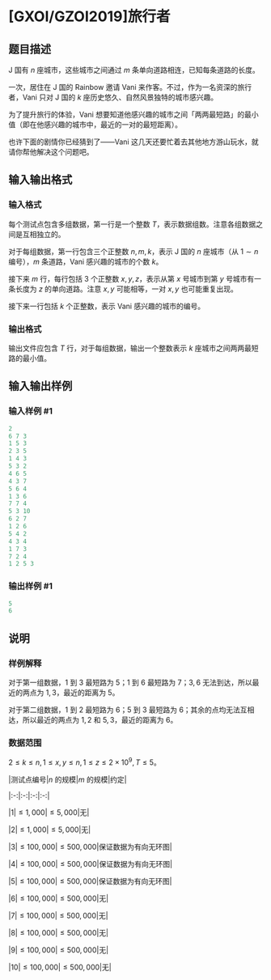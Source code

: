 # [GXOI/GZOI2019]旅行者

## 题目描述

J 国有 $n$ 座城市，这些城市之间通过 $m$ 条单向道路相连，已知每条道路的长度。

一次，居住在 J 国的 Rainbow 邀请 Vani 来作客。不过，作为一名资深的旅行者，Vani 只对 J 国的 $k$ 座历史悠久、自然风景独特的城市感兴趣。

为了提升旅行的体验，Vani 想要知道他感兴趣的城市之间「两两最短路」的最小值（即在他感兴趣的城市中，最近的一对的最短距离）。

也许下面的剧情你已经猜到了——Vani 这几天还要忙着去其他地方游山玩水，就请你帮他解决这个问题吧。

## 输入输出格式

### 输入格式

每个测试点包含多组数据，第一行是一个整数 $T$，表示数据组数。注意各组数据之间是互相独立的。

对于每组数据，第一行包含三个正整数 $n,m,k$，表示 J 国的 $n$ 座城市（从 $1 \sim n$ 编号），$m$ 条道路，Vani 感兴趣的城市的个数 $k$。

接下来 $m$ 行，每行包括 $3$ 个正整数 $x,y,z$，表示从第 $x$ 号城市到第 $y$ 号城市有一条长度为 $z$ 的单向道路。注意 $x,y$ 可能相等，一对 $x,y$ 也可能重复出现。

接下来一行包括 $k$ 个正整数，表示 Vani 感兴趣的城市的编号。

### 输出格式

输出文件应包含 $T$ 行，对于每组数据，输出一个整数表示 $k$ 座城市之间两两最短路的最小值。

## 输入输出样例

### 输入样例 #1

```cpp
2
6 7 3
1 5 3
2 3 5
1 4 3
5 3 2
4 6 5
4 3 7
5 6 4
1 3 6
7 7 4
5 3 10
6 2 7
1 2 6
5 4 2
4 3 4
1 7 3
7 2 4
1 2 5 3
```


### 输出样例 #1

```cpp
5
6

```
## 说明

### 样例解释

对于第一组数据，$1$ 到 $3$ 最短路为 $5$；$1$ 到 $6$ 最短路为 $7$；$3,6$ 无法到达，所以最近的两点为 $1,3$，最近的距离为 $5$。

对于第二组数据，$1$ 到 $2$ 最短路为 $6$；$5$ 到 $3$ 最短路为 $6$；其余的点均无法互相达，所以最近的两点为 $1,2$ 和 $5,3$，最近的距离为 $6$。

### 数据范围

$2 \le k \le n,1 \le x,y \le n,1 \le z \le 2 \times 10^9,T ≤ 5$。

|测试点编号|$n$ 的规模|$m$ 的规模|约定|

|:-:|:-:|:-:|:-:|

|$1$|$\le 1,000$|$\le 5,000$|无|

|$2$|$\le 1,000$|$\le 5,000$|无|

|$3$|$\le 100,000$|$\le 500,000$|保证数据为有向无环图|

|$4$|$\le 100,000$|$\le 500,000$|保证数据为有向无环图|

|$5$|$\le 100,000$|$\le 500,000$|保证数据为有向无环图|

|$6$|$\le 100,000$|$\le 500,000$|无|

|$7$|$\le 100,000$|$\le 500,000$|无|

|$8$|$\le 100,000$|$\le 500,000$|无|

|$9$|$\le 100,000$|$\le 500,000$|无|

|$10$|$\le 100,000$|$\le 500,000$|无|

